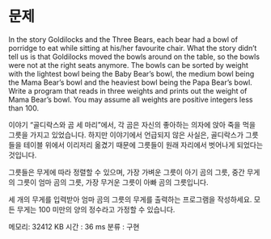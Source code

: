# 문제
In the story Goldilocks and the Three Bears, each bear had a bowl of porridge to eat while sitting at his/her favourite chair. What the story didn’t tell us is that Goldilocks moved the bowls around on the table, so the bowls were not at the right seats anymore. The bowls can be sorted by weight with the lightest bowl being the Baby Bear’s bowl, the medium bowl being the Mama Bear’s bowl and the heaviest bowl being the Papa Bear’s bowl. Write a program that reads in three weights and prints out the weight of Mama Bear’s bowl. You may assume all weights are positive integers less than 100.

이야기 “골디락스와 곰 세 마리”에서, 각 곰은 자신의 좋아하는 의자에 앉아 죽을 먹을 그릇을 가지고 있었습니다. 하지만 이야기에서 언급되지 않은 사실은, 골디락스가 그릇들을 테이블 위에서 이리저리 옮겼기 때문에 그릇들이 원래 자리에서 벗어나게 되었다는 것입니다.

그릇들은 무게에 따라 정렬할 수 있으며, 가장 가벼운 그릇이 아기 곰의 그릇, 중간 무게의 그릇이 엄마 곰의 그릇, 가장 무거운 그릇이 아빠 곰의 그릇입니다.

세 개의 무게를 입력받아 엄마 곰의 그릇의 무게를 출력하는 프로그램을 작성하세요. 모든 무게는 100 미만의 양의 정수라고 가정할 수 있습니다.

메모리: 32412 KB 
시간 : 36 ms
분류 : 구현